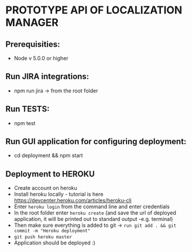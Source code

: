 # PROTOTYPE API OF LOCALIZATION MANAGER

## Prerequisities:
- Node v 5.0.0 or higher

## Run JIRA integrations:
- npm run jira -> from the root folder

## Run TESTS:
- npm test

## Run GUI application for configuring deployment:
- cd deployment && npm start


## Deployment to HEROKU
- Create account on heroku
- Install heroku locally - tutorial is here https://devcenter.heroku.com/articles/heroku-cli
- Enter `heroku login` from the command line and enter credentials
- In the root folder enter `heroku create` (and save the url of deployed application, it will be printed out to standard output -e.g. terminal)
- Then make sure everything is added to git -> `run git add . && git commit -m "Heroku deployment"`
- `git push heroku master`
- Application should be deployed :)
